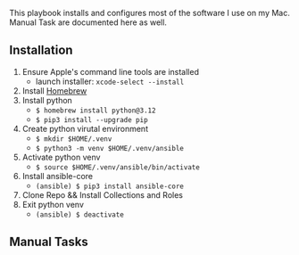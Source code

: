 This playbook installs and configures most of the software I use on my Mac. Manual Task are documented here as well.

## Installation

1. Ensure Apple's command line tools are installed
   - launch installer: `xcode-select --install`
1. Install [Homebrew](https://brew.sh/)
2. Install python
    - `$ homebrew install python@3.12`
    - `$ pip3 install --upgrade pip`
3. Create python virutal environment
    - `$ mkdir $HOME/.venv`
    - `$ python3 -m venv $HOME/.venv/ansible`
4. Activate python venv
    - `$ source $HOME/.venv/ansible/bin/activate`
5. Install ansible-core
    - `(ansible) $ pip3 install ansible-core`
6. Clone Repo && Install Collections and Roles
7. Exit python venv
    - `(ansible) $ deactivate`

## Manual Tasks
